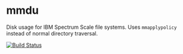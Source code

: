 mmdu
====

Disk usage for IBM Spectrum Scale file systems. Uses `mmapplypolicy` instead of
normal directory traversal.

[![Build Status](https://travis-ci.com/idiv-biodiversity/mmdu.svg?branch=master)](https://travis-ci.com/idiv-biodiversity/mmdu)
